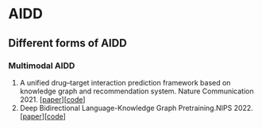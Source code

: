 # AIDD
## Different forms of AIDD
### Multimodal AIDD
1. A unified drug–target interaction prediction framework based on knowledge graph and recommendation system. Nature Communication 2021. [[paper](https://www.nature.com/articles/s41467-021-27137-3)][[code](https://zenodo.org/record/5500305)]
2. Deep Bidirectional Language-Knowledge Graph Pretraining.NIPS 2022. [[paper](https://arxiv.org/pdf/2210.09338.pdf)][[code](https://github.com/michiyasunaga/dragon)]

